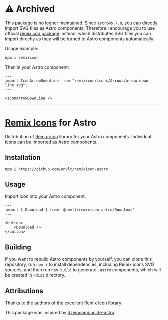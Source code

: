 # ⚠️ Archived

This package is no logner maintained. Since `astro@5.7.0`, you can directly import SVG files as Astro components. Therefore I encourage you to use official [remixicon package](https://www.npmjs.com/package/remixicon) instead, which distributes SVG files you can import directly as they will be turned to Astro components automatically.

Usage example:

```sh
npm i remixicon
```

Then in your Astro component:

```astro
---
import IconArrowDownLine from "remixicon/icons/Arrows/arrow-down-line.svg";
---

<IconArrowDownLine />
```

---

# [Remix Icons](https://remixicon.com/) for Astro

Distribution of [Remix icon](https://remixicon.com/) library for your Astro components. Individual icons can be imported as Astro components.

## Installation

```
npm i https://github.com/onvlt/remixicon-astro
```

## Usage

Import icon into your Astro component.

```astro
---
import { Download } from '@onvlt/remixicon-astro/Download'
---

<button>
	<Download />
</button>
```

## Building

If you want to rebuild Astro components by yourself, you can clone this repository, run `npm i` to install dependencies, including Remix icons SVG sources, and then run `npm build` to generate `.astro` components, which will be created in `/dist` directory.

## Attributions

Thanks to the authors of the excellent [Remix Icon](https://remixicon.com/) library.

This package was inspired by [dzeiocom/lucide-astro](https://github.com/dzeiocom/lucide-astro).
